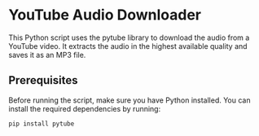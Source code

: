 # YouTube Audio Downloader

This Python script uses the pytube library to download the audio from a YouTube video. It extracts the audio in the highest available quality and saves it as an MP3 file.

## Prerequisites

Before running the script, make sure you have Python installed. You can install the required dependencies by running:

```bash
pip install pytube
